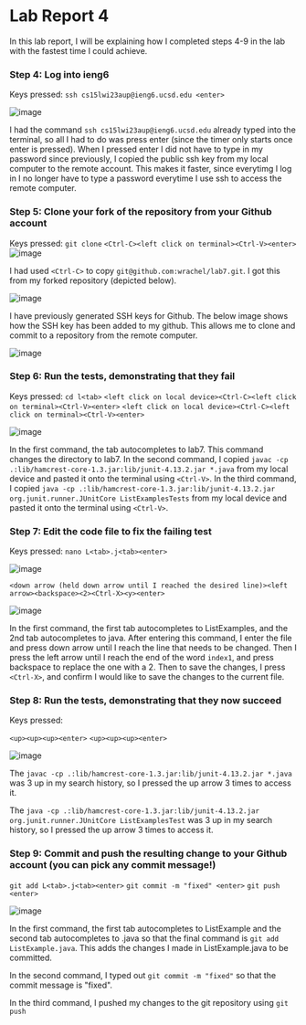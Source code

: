 # Lab Report 4

In this lab report, I will be explaining how I completed steps 4-9 in the lab with the fastest time I could achieve. 

### Step 4: Log into ieng6
Keys pressed: ```ssh cs15lwi23aup@ieng6.ucsd.edu <enter>```

![image](https://user-images.githubusercontent.com/40574565/221509969-dcec8f6c-fdbd-4f4a-a379-8bb61064b2e5.png)

I had the command `ssh cs15lwi23aup@ieng6.ucsd.edu` already typed into the terminal, so all I had to do was press enter (since the timer only starts once enter is pressed). 
When I pressed enter I did not have to type in my password since previously, I copied the public ssh key from my local computer to the remote account. This makes it faster, since everytimg I log in I no longer have to type a password everytime I use ssh to access the remote computer. 

### Step 5: Clone your fork of the repository from your Github account
Keys pressed: ```git clone``` ```<Ctrl-C><left click on terminal><Ctrl-V><enter>```
![image](https://user-images.githubusercontent.com/40574565/221512230-cc31ba29-4d12-4239-95dd-9aebbbb3cdad.png)

I had used ```<Ctrl-C>``` to copy `git@github.com:wrachel/lab7.git`. I got this from my forked repository (depicted below).

![image](https://user-images.githubusercontent.com/40574565/221512405-b9758a24-f6b0-428b-bada-643656f8c18d.png)

I have previously generated SSH keys for Github. The below image shows how the SSH key has been added to my github. This allows me to clone and commit to a repository from the remote computer. 

![image](https://user-images.githubusercontent.com/40574565/221512868-39d990e1-1058-4356-becc-5e632be3850c.png)

### Step 6: Run the tests, demonstrating that they fail
Keys pressed: 
```cd l<tab>```
```<left click on local device><Ctrl-C><left click on terminal><Ctrl-V><enter>``` 
```<left click on local device><Ctrl-C><left click on terminal><Ctrl-V><enter>```

![image](https://user-images.githubusercontent.com/40574565/221515929-773c51ca-662c-45a0-978d-3ad0463dbfcb.png)

In the first command, the tab autocompletes to lab7. This command changes the directory to lab7. 
In the second command, I copied `javac -cp .:lib/hamcrest-core-1.3.jar:lib/junit-4.13.2.jar *.java` from my local device and pasted it onto the terminal using `<Ctrl-V>`.
In the third command, I copied `java -cp .:lib/hamcrest-core-1.3.jar:lib/junit-4.13.2.jar org.junit.runner.JUnitCore ListExamplesTests` from my local device and pasted it onto the terminal using `<Ctrl-V>`.

### Step 7: Edit the code file to fix the failing test
Keys pressed:
```nano L<tab>.j<tab><enter>```

![image](https://user-images.githubusercontent.com/40574565/221517530-54398f6f-0cb4-4ddf-97e5-80350150e82b.png)

```<down arrow (held down arrow until I reached the desired line)><left arrow><backspace><2><Ctrl-X><y><enter>```

![image](https://user-images.githubusercontent.com/40574565/221517195-e6912c0c-8646-49dc-befb-e35129a0a8de.png)

In the first command, the first tab autocompletes to ListExamples, and the 2nd tab autocompletes to java. After entering this command, I enter the file and press down arrow until I reach the line that needs to be changed. Then I press the left arrow until I reach the end of the word `index1`, and press backspace to replace the one with a 2. Then to save the changes, I press `<Ctrl-X>`, and confirm I would like to save the changes to the current file.

### Step 8: Run the tests, demonstrating that they now succeed
Keys pressed:

```<up><up><up><enter>```
```<up><up><up><enter>```

![image](https://user-images.githubusercontent.com/40574565/221518730-0cfda26a-4aa7-4b87-8787-5e0568da02b7.png)

The `javac -cp .:lib/hamcrest-core-1.3.jar:lib/junit-4.13.2.jar *.java` was 3 up in my search history, so I pressed the up arrow 3 times to access it.

The `java -cp .:lib/hamcrest-core-1.3.jar:lib/junit-4.13.2.jar org.junit.runner.JUnitCore ListExamplesTest` was 3 up in my search history, so I pressed the up arrow 3 times to access it.


### Step 9: Commit and push the resulting change to your Github account (you can pick any commit message!)

```git add L<tab>.j<tab><enter>```
```git commit -m "fixed" <enter>```
```git push <enter>```

![image](https://user-images.githubusercontent.com/40574565/221520335-2105caba-c3c2-473d-8d40-e165d8fad657.png)

In the first command, the first tab autocompletes to ListExample and the second tab autocompletes to .java so that the final command is `git add ListExample.java`. This adds the changes I made in ListExample.java to be committed. 

In the second command, I typed out `git commit -m "fixed"` so that the commit message is "fixed".

In  the third command, I pushed my changes to the git repository using `git push`


